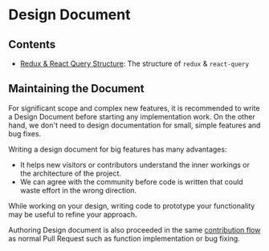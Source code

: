 # Design Document

## Contents

-   [Redux & React Query Structure](./redux-query.md): The structure of `redux` & `react-query`

## Maintaining the Document

For significant scope and complex new features, it is recommended to write a Design Document before starting any implementation work. On the other hand, we don't need to design documentation for small, simple features and bug fixes.

Writing a design document for big features has many advantages:

-   It helps new visitors or contributors understand the inner workings or the architecture of the project.
-   We can agree with the community before code is written that could waste effort in the wrong direction.

While working on your design, writing code to prototype your functionality may be useful to refine your approach.

Authoring Design document is also proceeded in the same [contribution flow](../../CONTRIBUTING.md) as normal Pull Request such as function implementation or bug fixing.
